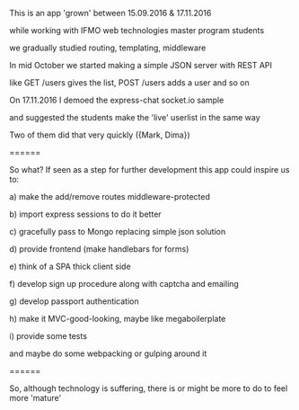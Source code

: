 This is an app 'grown' between 15.09.2016 & 17.11.2016

while working with IFMO web technologies master program students

we gradually studied routing, templating, middleware

In mid October we started making a simple JSON server with REST API

like GET /users gives the list, POST /users adds a user and so on

On 17.11.2016 I demoed the express-chat socket.io sample

and suggested the students make the 'live' userlist in the same way

Two of them did that very quickly ({Mark, Dima})

======

So what? If seen as a step for further development this app could inspire us to:

a) make the add/remove routes middleware-protected

b) import express sessions to do it better

c) gracefully pass to Mongo replacing simple json solution

d) provide frontend (make handlebars for forms)

e) think of a SPA thick client side

f) develop sign up procedure along with captcha and emailing

g) develop passport authentication

h) make it MVC-good-looking, maybe like megaboilerplate

i) provide some tests 

and maybe do some webpacking or gulping around it

======

So, although technology is suffering, there is or might be more to do to feel more 'mature'